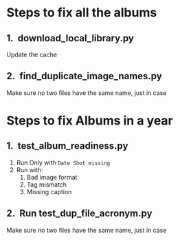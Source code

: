 <!-- <style type="text/css">
  h2 { margin-left: 10px; }
  h3 { margin-left: 20px; }
  h4 { margin-left: 30px; }
</style> -->

<style type="text/css">
h1 { counter-reset: h2counter; }
h2 { counter-reset: h3counter; }
h3 { counter-reset: h4counter; }
h4 { counter-reset: h5counter; }
h5 { counter-reset: h6counter; }
h6 {}

h2:before {
    counter-increment: h2counter;
    content: counter(h2counter) ".\0000a0\0000a0";
}

h3:before {
    counter-increment: h3counter;
    content: counter(h2counter) "." counter(h3counter) ".\0000a0\0000a0";
}

h4:before {
    counter-increment: h4counter;
    content: counter(h2counter) "." counter(h3counter) "." counter(h4counter) ".\0000a0\0000a0";
}

h5:before {
    counter-increment: h5counter;
    content: counter(h2counter) "." counter(h3counter) "." counter(h4counter) "." counter(h5counter) ".\0000a0\0000a0";
}

h6:before {
    counter-increment: h6counter;
    content: counter(h2counter) "." counter(h3counter) "." counter(h4counter) "." counter(h5counter) "." counter(h6counter) ".\0000a0\0000a0";
}</style>

# Steps to fix all the albums

## download_local_library.py
Update the cache

## find_duplicate_image_names.py
Make sure no two files have the same name, just in case

# Steps to fix Albums in a year

## test_album_readiness.py
1. Run Only with `Date Shot missing`
2. Run with:
   1. Bad image format
   2. Tag mismatch
   3. Missing caption

## Run test_dup_file_acronym.py
Make sure no two files have the same name, just in case

